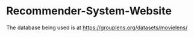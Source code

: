 # Recommender-System-Website

The database being used is at https://grouplens.org/datasets/movielens/
